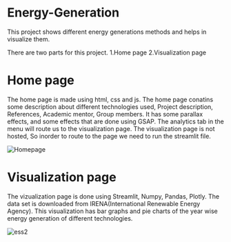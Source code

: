 # Energy-Generation
This project shows different energy generations methods and helps in visualize them.

There are two parts for this project.
1.Home page
2.Visualization page

# Home page
The home page is made using html, css and js. The home page conatins some description about different technologies used, Project description, References, Academic mentor, Group members. It has some parallax effects, and some effects that are done using GSAP. The analytics tab in the menu will route us to the visualization page. The visualization page is not hosted, So inorder to route to the page we need to run the streamlit file.

![Homepage](https://user-images.githubusercontent.com/66007960/112151447-3c581f80-8c07-11eb-889d-3fff345fab48.PNG)

# Visualization page
The vizualization page is done using Streamlit, Numpy, Pandas, Plotly. The data set is downloaded from IRENA(International Renewable Energy Agency). This visualization has bar graphs and pie charts of the year wise energy generation of different technologies.

![ess2](https://user-images.githubusercontent.com/66007960/112151569-63165600-8c07-11eb-933e-45ca21dd2edb.PNG)
